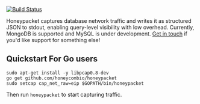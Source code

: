 [![Build Status](https://travis-ci.org/honeycombio/honeypacket.svg?branch=master)](https://travis-ci.org/honeycombio/honeypacket)

Honeypacket captures database network traffic and writes it as structured JSON to stdout, enabling query-level visibility with low overhead. Currently, MongoDB is supported and MySQL is under development. [Get in touch](https://honeycomb.io/help/) if you'd like support for something else!


## Quickstart For Go users


```
sudo apt-get install -y libpcap0.8-dev
go get github.com/honeycombio/honeypacket
sudo setcap cap_net_raw=eip $GOPATH/bin/honeypacket
```

Then run `honeypacket` to start capturing traffic.

